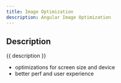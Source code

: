 ```yaml
---
title: Image Optimization
description: Angular Image Optimization
---
```


## Description

{{ description }}

- optimizations for screen size and device
- better perf and user experience